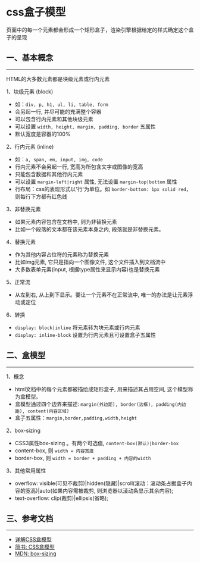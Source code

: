 <!-- 2017/7/10  -->

# css盒子模型

页面中的每一个元素都会形成一个矩形盒子，渲染引擎根据给定的样式确定这个盒子的呈现

## 一、基本概念

---

HTML的大多数元素都是块级元素或行内元素

1、块级元素 (block)

- 如：`div, p, h1, ul, li, table, form`
- 会另起一行, 并尽可能的充满整个容器
- 可以包含行内元素和其他块级元素
- 可以设置 `width, height, margin, padding, border` 五属性
- 默认宽度是容器的100%

2、行内元素 (inline)

- 如：`a, span, em, input, img, code`
- 行内元素不会另起一行, 宽高为所包含文字或图像的宽高
- 只能包含数据和其他行内元素
- 可以设置 `margin-left|right` 属性, 无法设置 `margin-top|bottom` 属性
- 行布局：css的表现形式以'行'为单位。如 `border-bottom: 1px solid red`，则每行下方都有红色线

3、非替换元素

- 如果元素内容包含在文档中, 则为非替换元素
- 比如一个段落的文本都在该元素本身之内, 段落就是非替换元素。

4、替换元素

- 作为其他内容占位符的元素称为替换元素
- 比如img元素, 它只是指向一个图像文件, 这个文件插入到文档流中
- 大多数表单元素(input, 根据type属性来显示内容)也是替换元素

5、正常流

- 从左到右, 从上到下显示。要让一个元素不在正常流中, 唯一的办法是让元素浮动或定位

6、转换

- `display: block|inline` 将元素转为块元素或行内元素
- `display: inline-block` 设置为行内元素且可设置盒子五属性

## 二、盒模型

---

1、概念

- html文档中的每个元素都被描绘成矩形盒子, 用来描述其占用空间, 这个模型称为盒模型。
- 盒模型通过四个边界来描述: `margin(外边距), border(边框), padding(内边距), content(内容区域)`
- 盒子五属性：`margin,border,padding,width,height`

2、box-sizing

- CSS3属性box-sizing 。有两个可选值, `content-box(默认)|border-box`
- content-box, 则 `width = 内容宽度`
- border-box, 则 `width = border + padding + 内容的width`

3、其他常用属性

- overflow: visible(可见不裁剪)|hidden(隐藏)|scroll(滚动：滚动条占据盒子内容的宽高)|auto(如果内容需被裁剪, 则浏览器以滚动条显示其余内容);
- text-overflow: clip(裁剪)|ellipsis(省略);

## 三、参考文档

---

- [详解CSS盒模型](http://web.jobbole.com/84092/)
- [简书: CSS盒模型](http://www.jianshu.com/p/1c191d7da08a)
- [MDN: box-sizing](https://developer.mozilla.org/zh-CN/docs/Web/CSS/box-sizing)
